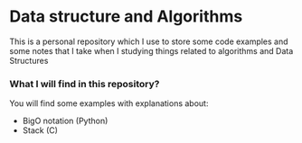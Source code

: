 # Data structure and Algorithms

This is a personal repository which I use to store some code examples
and some notes that I take when I studying things related to algorithms and Data Structures

### What I will find in this repository?

You will find some examples with explanations about:

- BigO notation (Python)
- Stack (C)
